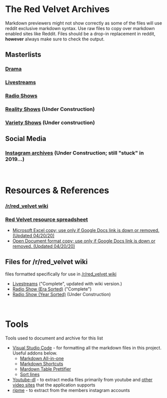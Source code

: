 # The Red Velvet Archives

Markdown previewers might not show correctly as some of the files will use reddit exclusive markdown syntax. Use raw files to copy over markdown enabled sites like Reddit. Files should be a drop-in replacement in reddit, **however** always make sure to check the output.

## Masterlists

### [Drama](./drama.md)
### [Livestreams](./livestreams.md)
### [Radio Shows](./radio_shows.md)
### [Reality Shows](./reality_shows.md) (Under Construction)
### [Variety Shows](./variety_shows.md) (Under construction)

## Social Media

### [Instagram archives](./instagram_archives/README.md) (Under Construction; still "stuck" in 2019...)

&#x200b;

# Resources & References

### [/r/red_velvet wiki][rvwiki]
### [Red Velvet resource spreadsheet][ref0]
* [Microsoft Excel copy; use only if Google Docs link is down or removed. \(Updated 04/20/20\)][ref0_xlsx]
* [Open Document format copy; use only if Google Docs link is down or removed. \(Updated 04/20/20\)][ref0_ods]

## Files for /r/red_velvet wiki

files formatted specifically for use in [/r/red_velvet wiki][rvwiki]

* [Livestreams](./red_velvet_wiki/red_velvet_wiki_livestream.md) ("Complete", updated with wiki version.)
* [Radio Show \(Era Sorted\)](./red_velvet_wiki/red_velvet_wiki_radio_era_sort.md) ("Complete")
* [Radio Show \(Year Sorted\)](./red_velvet_wiki/red_velvet_wiki_radio_year_sort.md) (Under Construction)

&#x200b;

# Tools

Tools used to document and archive for this list

* [Visual Studio Code](https://code.visualstudio.com/) - for formatting all the markdown files in this project. Useful addons below.
  * [Markdown All-in-one](https://marketplace.visualstudio.com/items?itemName=yzhang.markdown-all-in-one)
  * [Markdown Shortcuts](https://marketplace.visualstudio.com/items?itemName=mdickin.markdown-shortcuts)
  * [Mardown Table Prettifier](https://marketplace.visualstudio.com/items?itemName=darkriszty.markdown-table-prettify)
  * [Sort lines](https://marketplace.visualstudio.com/items?itemName=Tyriar.sort-lines)
* [Youtube-dl](https://github.com/ytdl-org/youtube-dl) - to extract media files primarily from youtube and [other video sites](https://ytdl-org.github.io/youtube-dl/supportedsites.html) that the application supports
* [ripme](https://github.com/RipMeApp/ripme) - to extract from the members instagram accounts

&#x200b;

[rvwiki]: https://www.reddit.com/r/red_velvet/wiki/index
[ref0]:https://docs.google.com/spreadsheets/d/1FKsk1QwLYHNqeW9l0Y9jFCacWe6KkPj9QMgcKt4ZaTQ/edit#gid=0
[ref0_xlsx]:./res/Red_Velvet_Resources_0420.xlsx
[ref0_ods]:./res/Red_Velvet_Resources_0420.ods
